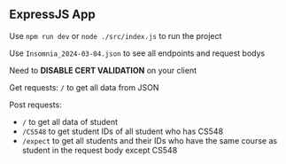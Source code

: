 ## ExpressJS App

Use `npm run dev` or `node ./src/index.js` to run the project

Use `Insomnia_2024-03-04.json` to see all endpoints and request bodys

Need to **DISABLE CERT VALIDATION** on your client

Get requests: `/` to get all data from JSON

Post requests: 
- `/` to get all data of student
- `/CS548` to get student IDs of all student who has CS548
- `/expect` to get all students and their IDs who have the same course as student in the request body except CS548
